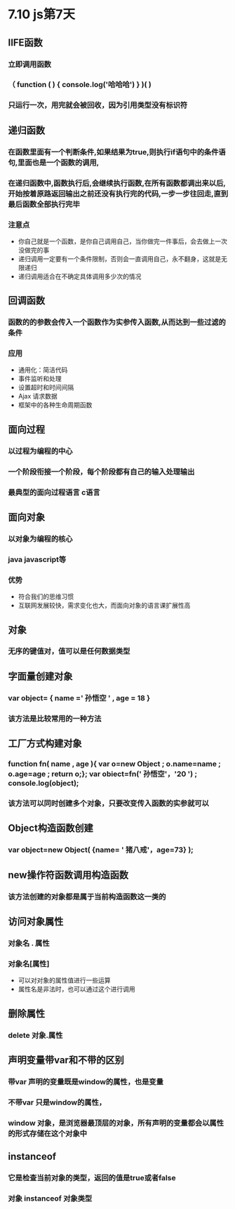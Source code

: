 # 7.10 js第7天

## IIFE函数

### 立即调用函数

### （ function ( ) { console.log('哈哈哈') } )(  )

### 只运行一次，用完就会被回收，因为引用类型没有标识符 

## 递归函数

### 在函数里面有一个判断条件,如果结果为true,则执行if语句中的条件语句,里面也是一个函数的调用,

### 在递归函数中,函数执行后,会继续执行函数,在所有函数都调出来以后,开始按着原路返回输出之前还没有执行完的代码,一步一步往回走,直到最后函数全部执行完毕

### 注意点

- 你自己就是一个函数，是你自己调用自己，当你做完一件事后，会去做上一次没做完的事
- 递归调用一定要有一个条件限制，否则会一直调用自己，永不翻身，这就是无限递归
- 递归调用适合在不确定具体调用多少次的情况

## 回调函数

### 函数的的参数会传入一个函数作为实参传入函数,从而达到一些过滤的条件

### 应用

- 通用化：简洁代码
- 事件监听和处理
- 设置超时和时间间隔
- Ajax 请求数据
- 框架中的各种生命周期函数

## 面向过程

### 以过程为编程的中心

### 一个阶段衔接一个阶段，每个阶段都有自己的输入处理输出

### 最典型的面向过程语言  c语言

## 面向对象

### 以对象为编程的核心

### java  javascript等

### 优势

- 符合我们的思维习惯
- 互联网发展较快，需求变化也大，而面向对象的语言课扩展性高

## 对象

### 无序的键值对，值可以是任何数据类型

## 字面量创建对象

### var object= { name =' 孙悟空 '  , age = 18   }

### 该方法是比较常用的一种方法

## 工厂方式构建对象

### function fn( name , age  ){  var o=new Object ; o.name=name ; o.age=age ; return o;};        var  obiect=fn(' 孙悟空'，'20 ')  ;    console.log(object);

### 该方法可以同时创建多个对象，只要改变传入函数的实参就可以

## Object构造函数创建

###  var object=new Object(  {name= ' 猪八戒'，age=73}  );

## new操作符函数调用构造函数

### 该方法创建的对象都是属于当前构造函数这一类的

## 访问对象属性

### 对象名 . 属性

### 对象名[属性]

- 可以对对象的属性值进行一些运算
- 属性名是非法时，也可以通过这个进行调用

## 删除属性

### delete 对象.属性

## 声明变量带var和不带的区别

### 带var 声明的变量既是window的属性，也是变量

### 不带var 只是window的属性，

### window 对象，是浏览器最顶层的对象，所有声明的变量都会以属性的形式存储在这个对象中

## instanceof

### 它是检查当前对象的类型，返回的值是true或者false

### 对象  instanceof 对象类型

